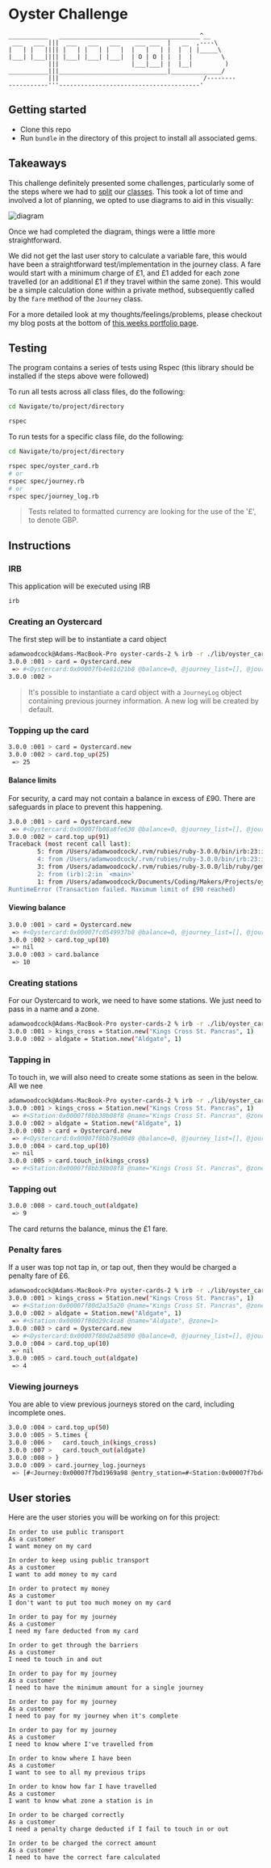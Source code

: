 Oyster Challenge
==================
```
___________   _______________________________________^__
 ___   ___ |||  ___   ___   ___    ___ ___  |   __  ,----\
|   | |   |||| |   | |   | |   |  |   |   | |  |  | |_____\
|___| |___|||| |___| |___| |___|  | O | O | |  |  |        \
           |||                    |___|___| |  |__|         )
___________|||______________________________|______________/
           |||                                        /--------
-----------'''---------------------------------------'
 ```

Getting started
-------

* Clone this repo
* Run `bundle` in the directory of this project to install all associated gems.

## Takeaways
This challenge definitely presented some challenges, particularly some of the steps where we had to [split](https://github.com/adamwoodcock98/oyster/commit/ee099978cc4b3b6a709e3685aca175b051fe29d4) our [classes](https://github.com/adamwoodcock98/oyster/commit/31f4e1bee4d56518e42813d2d943eae7120a1fdd). This took a lot of time and involved a lot of planning, we opted to use diagrams to aid in this visually:

![diagram](https://github.com/adamwoodcock98/MakersPortfolio/blob/main/Evidence/Screenshot%202022-03-11%20at%2019.51.41.png?raw=true)

Once we had completed the diagram, things were a little more straightforward.

We did not get the last user story to calculate a variable fare, this would have been a straightforward test/implementation in the journey class. A fare would start with a minimum charge of £1, and £1 added for each zone travelled (or an additional £1 if they travel within the same zone). This would be a simple calculation done within a private method, subsequently called by the `fare` method of the `Journey` class.

For a more detailed look at my thoughts/feelings/problems, please checkout my blog posts at the bottom of [this weeks portfolio page](https://github.com/adamwoodcock98/MakersPortfolio/blob/main/Week2.md).

Testing
-------

The program contains a series of tests using Rspec (this library should be installed if the steps above were followed)

To run all tests across all class files, do the following:

```bash
cd Navigate/to/project/directory

rspec
```

To run tests for a specific class file, do the following:

```bash
cd Navigate/to/project/directory

rspec spec/oyster_card.rb
# or
rspec spec/journey.rb
# or
rspec spec/journey_log.rb
```
> Tests related to formatted currency are looking for the use of the '£', to denote GBP.



Instructions
-------

### IRB
This application will be executed using IRB

```bash
irb
```

### Creating an Oystercard

The first step will be to instantiate a card object

```bash
adamwoodcock@Adams-MacBook-Pro oyster-cards-2 % irb -r ./lib/oyster_card.rb
3.0.0 :001 > card = Oystercard.new
 => #<Oystercard:0x00007fb4e81d21b8 @balance=0, @journey_list=[], @journey_log=#<JourneyLog:0x00007fb4e81d2168 @journeys=[], @journey=nil>> 
3.0.0 :002 > 
```
> It's possible to instantiate a card object with a `JourneyLog` object containing previous journey information. A new log will be created by default.

### Topping up the card

```bash
3.0.0 :001 > card = Oystercard.new
3.0.0 :002 > card.top_up(25)
 => 25 
```

#### Balance limits
For security, a card may not contain a balance in excess of £90. There are safeguards in place to prevent this happening.

```bash
3.0.0 :001 > card = Oystercard.new
 => #<Oystercard:0x00007fb08a8fe638 @balance=0, @journey_list=[], @journey_log=#<JourneyLog:0x00007fb08a8fe5e8 @journeys=[], @journey=nil>> 
3.0.0 :002 > card.top_up(91)
Traceback (most recent call last):
        5: from /Users/adamwoodcock/.rvm/rubies/ruby-3.0.0/bin/irb:23:in `<main>'
        4: from /Users/adamwoodcock/.rvm/rubies/ruby-3.0.0/bin/irb:23:in `load'
        3: from /Users/adamwoodcock/.rvm/rubies/ruby-3.0.0/lib/ruby/gems/3.0.0/gems/irb-1.3.0/exe/irb:11:in `<top (required)>'
        2: from (irb):2:in `<main>'
        1: from /Users/adamwoodcock/Documents/Coding/Makers/Projects/oyster-cards-2/lib/oyster_card.rb:19:in `top_up'
RuntimeError (Transaction failed. Maximum limit of £90 reached)
```

#### Viewing balance

```bash
3.0.0 :001 > card = Oystercard.new
 => #<Oystercard:0x00007fc0549937b8 @balance=0, @journey_list=[], @journey_log=#<JourneyLog:0x00007fc054993768 @journeys=[], @journey=nil>> 
3.0.0 :002 > card.top_up(10)
 => nil 
3.0.0 :003 > card.balance
 => 10 
```

### Creating stations
For our Oystercard to work, we need to have some stations. We just need to pass in a name and a zone.

```bash
adamwoodcock@Adams-MacBook-Pro oyster-cards-2 % irb -r ./lib/oyster_card.rb
3.0.0 :001 > kings_cross = Station.new("Kings Cross St. Pancras", 1)
3.0.0 :002 > aldgate = Station.new("Aldgate", 1)
```

### Tapping in

To touch in, we will also need to create some stations as seen in the below. All we nee

```bash
adamwoodcock@Adams-MacBook-Pro oyster-cards-2 % irb -r ./lib/oyster_card.rb
3.0.0 :001 > kings_cross = Station.new("Kings Cross St. Pancras", 1)
 => #<Station:0x00007f8bb38b08f8 @name="Kings Cross St. Pancras", @zone=1> 
3.0.0 :002 > aldgate = Station.new("Aldgate", 1)
3.0.0 :003 > card = Oystercard.new
 => #<Oystercard:0x00007f8bb79a0048 @balance=0, @journey_list=[], @journey_log=#<JourneyLog:0x00007f8bb38cbfb8 @journeys=[], @journey=nil>> 
3.0.0 :004 > card.top_up(10)
 => nil 
3.0.0 :005 > card.touch_in(kings_cross)
 => #<Station:0x00007f8bb38b08f8 @name="Kings Cross St. Pancras", @zone=1> 
```

### Tapping out

```bash
3.0.0 :008 > card.touch_out(aldgate)
 => 9 
```
The card returns the balance, minus the £1 fare.

### Penalty fares
If a user was top not tap in, or tap out, then they would be charged a penalty fare of £6.

```bash
adamwoodcock@Adams-MacBook-Pro oyster-cards-2 % irb -r ./lib/oyster_card.rb
3.0.0 :001 > kings_cross = Station.new("Kings Cross St. Pancras", 1)
 => #<Station:0x00007f80d2a35a20 @name="Kings Cross St. Pancras", @zone=1> 
3.0.0 :002 > aldgate = Station.new("Aldgate", 1)
 => #<Station:0x00007f80d29c4ca8 @name="Aldgate", @zone=1> 
3.0.0 :003 > card = Oystercard.new
 => #<Oystercard:0x00007f80d2a85890 @balance=0, @journey_list=[], @journey_log=#<JourneyLog:0x00007f80d2a85818 @journeys=[], @journey=nil>> 
3.0.0 :004 > card.top_up(10)
 => nil 
3.0.0 :005 > card.touch_out(aldgate)
 => 4 
```

### Viewing journeys
You are able to view previous journeys stored on the card, including incomplete ones.

```bash
3.0.0 :004 > card.top_up(50)
3.0.0 :005 > 5.times {
3.0.0 :006 >   card.touch_in(kings_cross)
3.0.0 :007 >   card.touch_out(aldgate)
3.0.0 :008 > }
3.0.0 :009 > card.journey_log.journeys
 => [#<Journey:0x00007f7bd1969a98 @entry_station=#<Station:0x00007f7bd4139118 @name="Kings Cross St. Pancras", @zone=1>, @exit_station=#<Station:0x00007f7bd08ade48 @name="Aldgate", @zone=1>>, #<Journey:0x00007f7bd1969a98 @entry_station=#<Station:0x00007f7bd4139118 @name="Kings Cross St. Pancras", @zone=1>, @exit_station=#<Station:0x00007f7bd08ade48 @name="Aldgate", @zone=1>>, #<Journey:0x00007f7bd1969a98 @entry_station=#<Station:0x00007f7bd4139118 @name="Kings Cross St. Pancras", @zone=1>, @exit_station=#<Station:0x00007f7bd08ade48 @name="Aldgate", @zone=1>>, #<Journey:0x00007f7bd1969a98 @entry_station=#<Station:0x00007f7bd4139118 @name="Kings Cross St. Pancras", @zone=1>, @exit_station=#<Station:0x00007f7bd08ade48 @name="Aldgate", @zone=1>>, #<Journey:0x00007f7bd1969a98 @entry_station=#<Station:0x00007f7bd4139118 @name="Kings Cross St. Pancras", @zone=1>, @exit_station=#<Station:0x00007f7bd08ade48 @name="Aldgate", @zone=1>>]
```

## User stories

Here are the user stories you will be working on for this project:

```
In order to use public transport
As a customer
I want money on my card

In order to keep using public transport
As a customer
I want to add money to my card

In order to protect my money
As a customer
I don't want to put too much money on my card

In order to pay for my journey
As a customer
I need my fare deducted from my card

In order to get through the barriers
As a customer
I need to touch in and out

In order to pay for my journey
As a customer
I need to have the minimum amount for a single journey

In order to pay for my journey
As a customer
I need to pay for my journey when it's complete

In order to pay for my journey
As a customer
I need to know where I've travelled from

In order to know where I have been
As a customer
I want to see to all my previous trips

In order to know how far I have travelled
As a customer
I want to know what zone a station is in

In order to be charged correctly
As a customer
I need a penalty charge deducted if I fail to touch in or out

In order to be charged the correct amount
As a customer
I need to have the correct fare calculated
```

